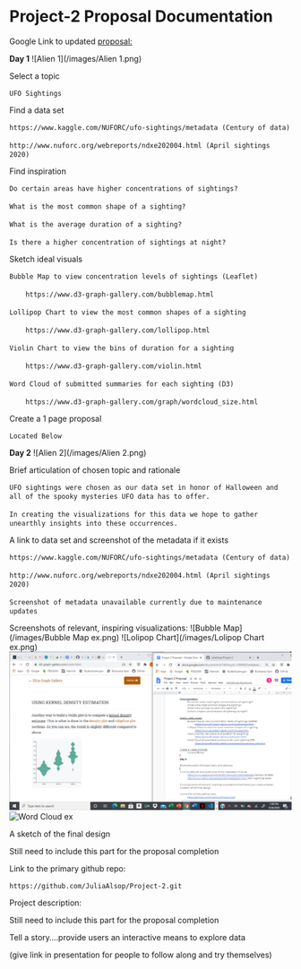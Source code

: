 # Project-2 Proposal Documentation

Google Link to updated [proposal:](https://docs.google.com/document/d/14rFwvynL-YJ0MM7xedddwkO3Q1a9UyU8ihTxuZySc38/edit)

**Day 1** ![Alien 1](/images/Alien 1.png)

Select a topic 

	UFO Sightings 

Find a data set 

	https://www.kaggle.com/NUFORC/ufo-sightings/metadata (Century of data)
	
	http://www.nuforc.org/webreports/ndxe202004.html (April sightings 2020)

Find inspiration 

	Do certain areas have higher concentrations of sightings?
	
	What is the most common shape of a sighting?
	
	What is the average duration of a sighting?
	
	Is there a higher concentration of sightings at night?

Sketch ideal visuals 

	Bubble Map to view concentration levels of sightings (Leaflet)
	
		https://www.d3-graph-gallery.com/bubblemap.html
		
	Lollipop Chart to view the most common shapes of a sighting 
	
		https://www.d3-graph-gallery.com/lollipop.html
		
	Violin Chart to view the bins of duration for a sighting
	
		https://www.d3-graph-gallery.com/violin.html
		
	Word Cloud of submitted summaries for each sighting (D3)
	
		https://www.d3-graph-gallery.com/graph/wordcloud_size.html
	
Create a 1 page proposal 

	Located Below 
	

**Day 2** ![Alien 2](/images/Alien 2.png)

Brief articulation of chosen topic and rationale 

	UFO sightings were chosen as our data set in honor of Halloween and all of the spooky mysteries UFO data has to offer. 
	
	In creating the visualizations for this data we hope to gather unearthly insights into these occurrences.

A link to data set and screenshot of the metadata if it exists 

	https://www.kaggle.com/NUFORC/ufo-sightings/metadata (Century of data)
	
	http://www.nuforc.org/webreports/ndxe202004.html (April sightings 2020)
	
	Screenshot of metadata unavailable currently due to maintenance updates
	
	
Screenshots of relevant, inspiring visualizations:
![Bubble Map](/images/Bubble Map ex.png)
![Lolipop Chart](/images/Lolipop Chart ex.png)
<img src="/Images/Violin Chart ex.png" alt="Violin Chart ex"/>
<img src="/Images/Word Cloud ex.png" alt="Word Cloud ex"/>




A sketch of the final design 

Still need to include this part for the proposal completion

Link to the primary github repo:

	https://github.com/JuliaAlsop/Project-2.git

Project description:

Still need to include this part for the proposal completion

Tell a story….provide users an interactive means to explore data 

(give link in presentation for people to follow along and try themselves)


